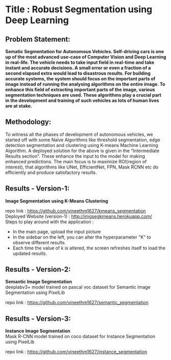 # Title : Robust Segmentation using Deep Learning

## Problem Statement: 
<b>Sematic Segmentation for Autonomous Vehicles. Self-driving cars is one up of the most advanced use-case of Computer Vision and Deep Learning in real-life. The vehicle needs to take input field in real-time and take instant and accurate decisions.
A small error or even a fraction of a second elapsed extra would lead to disastrous results. For building accurate systems, the system should focus on the important parts of image instead of running the analysing algorithms on the entire image.
To enhance this field of extracting important parts of the image, various segmentation techniques are used. These algorithms play a crucial part in the development and training of such vehicles as lots of human lives are at stake.
</b>

## Methodology:
To witness all the phases of development of autonomous vehicles, we started off with some Naïve Algorithms like threshold segmentation, edge detection segmentation and clustering using K-means Machine Learning Algorithm.
A deployed solution for the above is given in the “Intermediate Results section”.
These enhance the input to the model for making enhanced predictions. The main focus is to maximize ROI(region of interest), that algorithms like UNet, EfficientNet, FPN, Mask RCNN etc do efficiently and produce satisfactory results.

## Results - Version-1:
<b>Image Segmentation using K-Means Clustering </b> <br>

  repo link : https://github.com/vineethm1627/kmeans_segmentation <br>
  Deployed Website (version-1) : http://imgsegkmeans.herokuapp.com/ <br>
    Steps to play around with the application : <br>
  - In the main page, upload the input picture
  - In the sidebar on the left, you can alter the hyperparameter "K" to observe different results.
  - Each time the value of k is altered, the screen refreshes itself to load the updated results.
  
## Results - Version-2:
<b>Semantic Image Segmentation</b> <br>
deeplabv3+ model trained on pascal voc dataset for Semantic Image Segmentation using PixelLib <br>

  repo link : https://github.com/vineethm1627/semantic_segmentation
  
## Results - Version-3:
<b>Instance Image Segmentation</b> <br>
Mask R-CNN model trained on coco dataset for Instance Segmentation using PixelLib

  repo link : https://github.com/vineethm1627/instance_segmentation

